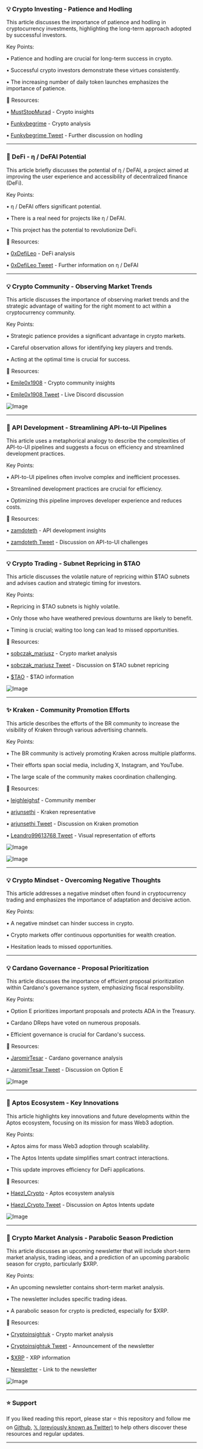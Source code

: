 ### 💡 Crypto Investing - Patience and Hodling

This article discusses the importance of patience and hodling in cryptocurrency investments, highlighting the long-term approach adopted by successful investors.

Key Points:

• Patience and hodling are crucial for long-term success in crypto.


•  Successful crypto investors demonstrate these virtues consistently.


• The increasing number of daily token launches emphasizes the importance of patience.


🔗 Resources:

• [MustStopMurad](https://x.com/MustStopMurad) - Crypto insights


• [Funkybegrime](https://x.com/Funkybegrime) - Crypto analysis


• [Funkybegrime Tweet](https://x.com/Funkybegrime/status/1928811483925799085) -  Further discussion on hodling


---

### 🚀 DeFi - η / DeFAI Potential

This article briefly discusses the potential of η / DeFAI, a project aimed at improving the user experience and accessibility of decentralized finance (DeFi).

Key Points:

• η / DeFAI offers significant potential.


• There is a real need for projects like η / DeFAI.


• This project has the potential to revolutionize DeFi.


🔗 Resources:

• [0xDefiLeo](https://x.com/0xDefiLeo) - DeFi analysis


• [0xDefiLeo Tweet](https://x.com/0xDefiLeo/status/1931326535283388549) - Further information on η / DeFAI


---

### 💡 Crypto Community - Observing Market Trends

This article discusses the importance of observing market trends and the strategic advantage of waiting for the right moment to act within a cryptocurrency community.

Key Points:

• Strategic patience provides a significant advantage in crypto markets.


•  Careful observation allows for identifying key players and trends.


• Acting at the optimal time is crucial for success.


🔗 Resources:

• [Emile0x1908](https://x.com/Emile0x1908) - Crypto community insights


• [Emile0x1908 Tweet](https://x.com/Emile0x1908/status/1930978978744938634) -  Live Discord discussion


![Image](https://pbs.twimg.com/amplify_video_thumb/1930978922067320832/img/ZVfcSjI67ToasVNb.jpg)


---

### 🤖 API Development - Streamlining API-to-UI Pipelines

This article uses a metaphorical analogy to describe the complexities of API-to-UI pipelines and suggests a focus on efficiency and streamlined development practices.

Key Points:

• API-to-UI pipelines often involve complex and inefficient processes.


• Streamlined development practices are crucial for efficiency.


• Optimizing this pipeline improves developer experience and reduces costs.


🔗 Resources:

• [zamdoteth](https://x.com/zamdoteth) - API development insights


• [zamdoteth Tweet](https://x.com/zamdoteth/status/1931316187666755931) -  Discussion on API-to-UI challenges


---

### 💡 Crypto Trading - Subnet Repricing in $TAO

This article discusses the volatile nature of repricing within $TAO subnets and advises caution and strategic timing for investors.

Key Points:

• Repricing in $TAO subnets is highly volatile.


•  Only those who have weathered previous downturns are likely to benefit.


• Timing is crucial; waiting too long can lead to missed opportunities.


🔗 Resources:

• [sobczak_mariusz](https://x.com/sobczak_mariusz) -  Crypto market analysis


• [sobczak_mariusz Tweet](https://x.com/sobczak_mariusz/status/1931315572819550546) - Discussion on $TAO subnet repricing


• [$TAO](https://x.com/search?q=%24TAO&src=cashtag_click) -  $TAO information


![Image](https://pbs.twimg.com/media/Gs1pRuoXUAA7vzD?format=jpg&name=900x900)


---

### ✨ Kraken - Community Promotion Efforts

This article describes the efforts of the BR community to increase the visibility of Kraken through various advertising channels.

Key Points:

• The BR community is actively promoting Kraken across multiple platforms.


•  Their efforts span social media, including X, Instagram, and YouTube.


• The large scale of the community makes coordination challenging.


🔗 Resources:

• [leighleighsf](https://x.com/leighleighsf) - Community member


• [arjunsethi](https://x.com/arjunsethi) - Kraken representative


• [arjunsethi Tweet](https://x.com/arjunsethi/status/1931190794083557593) - Discussion on Kraken promotion


• [Leandro99613768 Tweet](https://x.com/Leandro99613768/status/1931004579740537137/photo/1) - Visual representation of efforts


![Image](https://pbs.twimg.com/media/Gsz3yNcX0AAGlZE?format=jpg&name=900x900)


![Image](https://pbs.twimg.com/media/GsxObnyWAAAP34H?format=jpg&name=240x240)


---

### 💡 Crypto Mindset - Overcoming Negative Thoughts

This article addresses a negative mindset often found in cryptocurrency trading and emphasizes the importance of adaptation and decisive action.

Key Points:

•  A negative mindset can hinder success in crypto.


•  Crypto markets offer continuous opportunities for wealth creation.


•  Hesitation leads to missed opportunities.



---

### 💡 Cardano Governance - Proposal Prioritization

This article discusses the importance of efficient proposal prioritization within Cardano's governance system, emphasizing fiscal responsibility.

Key Points:

• Option E prioritizes important proposals and protects ADA in the Treasury.


•  Cardano DReps have voted on numerous proposals.


•  Efficient governance is crucial for Cardano's success.


🔗 Resources:

• [JaromirTesar](https://x.com/JaromirTesar) - Cardano governance analysis


• [JaromirTesar Tweet](https://x.com/JaromirTesar/status/1931304146348499235) - Discussion on Option E


![Image](https://pbs.twimg.com/media/Gs1dAYiWkAA-UN_?format=png&name=small)


---

### 🚀 Aptos Ecosystem - Key Innovations

This article highlights key innovations and future developments within the Aptos ecosystem, focusing on its mission for mass Web3 adoption.

Key Points:

• Aptos aims for mass Web3 adoption through scalability.


•  The Aptos Intents update simplifies smart contract interactions.


•  This update improves efficiency for DeFi applications.


🔗 Resources:

• [Haezl_Crypto](https://x.com/Haezl_Crypto) - Aptos ecosystem analysis


• [Haezl_Crypto Tweet](https://x.com/Haezl_Crypto/status/1931303334838735149) -  Discussion on Aptos Intents update


![Image](https://pbs.twimg.com/media/Gs1eHONW4AI2jgS?format=jpg&name=small)


---

### 🚀 Crypto Market Analysis - Parabolic Season Prediction

This article discusses an upcoming newsletter that will include short-term market analysis, trading ideas, and a prediction of an upcoming parabolic season for crypto, particularly $XRP.

Key Points:

•  An upcoming newsletter contains short-term market analysis.


•  The newsletter includes specific trading ideas.


• A parabolic season for crypto is predicted, especially for $XRP.


🔗 Resources:

• [Cryptoinsightuk](https://x.com/Cryptoinsightuk) - Crypto market analysis


• [Cryptoinsightuk Tweet](https://x.com/Cryptoinsightuk/status/1931290068569723066) -  Announcement of the newsletter


• [$XRP](https://x.com/search?q=%24XRP&src=cashtag_click) - XRP information


• [Newsletter](https://substack.com/@theweeklyinsight?r=rhzdi&utm_medium=ios&utm_source=profile) -  Link to the newsletter


![Image](https://pbs.twimg.com/media/Gs1SFF2WgAA8yQD?format=jpg&name=small)


---

### ⭐️ Support

If you liked reading this report, please star ⭐️ this repository and follow me on [Github](https://github.com/Drix10), [𝕏 (previously known as Twitter)](https://x.com/DRIX_10_) to help others discover these resources and regular updates.

---